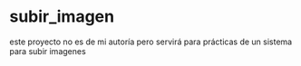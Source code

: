 # subir_imagen
este proyecto no es de mi autoría pero servirá para prácticas de un sistema para subir imagenes
